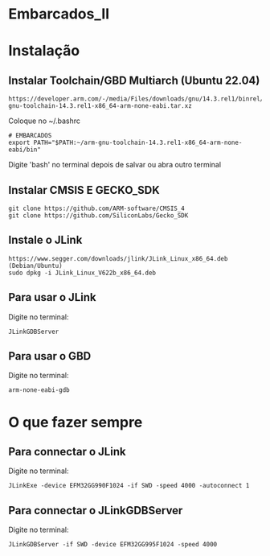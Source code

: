 # Embarcados_II

# Instalação

## Instalar Toolchain/GBD Multiarch (Ubuntu 22.04)
```
https://developer.arm.com/-/media/Files/downloads/gnu/14.3.rel1/binrel/arm-gnu-toolchain-14.3.rel1-x86_64-arm-none-eabi.tar.xz
```
Coloque no ~/.bashrc
```
# EMBARCADOS
export PATH="$PATH:~/arm-gnu-toolchain-14.3.rel1-x86_64-arm-none-eabi/bin"
```
Digite 'bash' no terminal depois de salvar ou abra outro terminal

## Instalar CMSIS E GECKO_SDK

```
git clone https://github.com/ARM-software/CMSIS_4
git clone https://github.com/SiliconLabs/Gecko_SDK
```

## Instale o JLink

```
https://www.segger.com/downloads/jlink/JLink_Linux_x86_64.deb (Debian/Ubuntu)
sudo dpkg -i JLink_Linux_V622b_x86_64.deb
```


## Para usar o JLink
Digite no terminal:
```
JLinkGDBServer 
```

## Para usar o GBD
Digite no terminal:
```
arm-none-eabi-gdb
```

# O que fazer sempre

## Para connectar o JLink
Digite no terminal:
```
JLinkExe -device EFM32GG990F1024 -if SWD -speed 4000 -autoconnect 1
```

## Para connectar o JLinkGDBServer
Digite no terminal:
```
JLinkGDBServer -if SWD -device EFM32GG995F1024 -speed 4000
```
